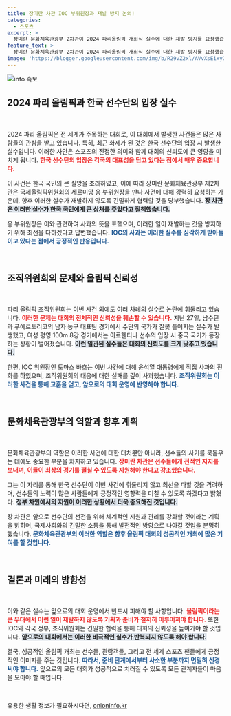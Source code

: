```yaml
---
title: 장미란 차관 IOC 부위원장과 재발 방지 논의!
categories:
  - 스포츠
excerpt: >
  장미란 문화체육관광부 2차관이 2024 파리올림픽 개회식 실수에 대한 재발 방지를 요청했습니다. IOC 부위원장은 깊은 사과를 전하며 문제 해결을 약속했습니다. 올림픽 조직위의 잇따른 실수에 스포츠 팬들은 주목하고 있습니다. 클릭하여 자세히 알아보세요!
feature_text: >
  장미란 문화체육관광부 2차관이 2024 파리올림픽 개회식 실수에 대한 재발 방지를 요청했습니다. IOC 부위원장은 깊은 사과를 전하며 문제 해결을 약속했습니다. 올림픽 조직위의 잇따른 실수에 스포츠 팬들은 주목하고 있습니다. 클릭하여 자세히 알아보세요!
image: 'https://blogger.googleusercontent.com/img/b/R29vZ2xl/AVvXsEixyZcFfHzMRdzZMjFBmAUKJYCLCGyLL1o632UiGVXcaFdKo_bkvkuCioo0uUKlGfBVcT3P84aROyZIXSBEx3Aw5nCQ3pTgDom1WDC4m8eifvWiAmWEEVb4x6G_l8C0QH225ldMjyaFvpxGEBGNO37VmDTDMHGhJPq73UglMfDca1-0aw/s1600/blogspot.png'
---
```


<p><img src="https://blogger.googleusercontent.com/img/b/R29vZ2xl/AVvXsEixyZcFfHzMRdzZMjFBmAUKJYCLCGyLL1o632UiGVXcaFdKo_bkvkuCioo0uUKlGfBVcT3P84aROyZIXSBEx3Aw5nCQ3pTgDom1WDC4m8eifvWiAmWEEVb4x6G_l8C0QH225ldMjyaFvpxGEBGNO37VmDTDMHGhJPq73UglMfDca1-0aw/s1600/blogspot.png" alt="info 속보" /></p>

<h2 data-ke-size="size26">2024 파리 올림픽과 한국 선수단의 입장 실수</h2>

<p data-ke-size="size16">&nbsp;</p>

<p>2024 파리 올림픽은 전 세계가 주목하는 대회로, 이 대회에서 발생한 사건들은 많은 사람들의 관심을 받고 있습니다. 특히, 최근 화제가 된 것은 한국 선수단의 입장 시 발생한 실수입니다. 이러한 사안은 스포츠의 진정한 의미와 함께 대회의 신뢰도에 큰 영향을 미치게 됩니다. <b><span style="color: #ee2323;">한국 선수단의 입장은 각국의 대표성을 담고 있다는 점에서 매우 중요합니다.</span></b> </p>

<p>이 사건은 한국 국민의 큰 실망을 초래하였고, 이에 따라 장미란 문화체육관광부 제2차관은 국제올림픽위원회의 세르미앙 응 부위원장을 만나 사건에 대해 강력히 요청하는 가운데, 향후 이러한 실수가 재발하지 않도록 긴밀하게 협력할 것을 당부했습니다. <b><span style="background-color: #21538527;">장 차관은 이러한 실수가 한국 국민에게 큰 상처를 주었다고 질책했습니다.</span></b></p>

<p>응 부위원장은 이와 관련하여 사과의 뜻을 표했으며, 이러한 일이 재발하는 것을 방지하기 위해 최선을 다하겠다고 답변했습니다. <b><span style="color: #1a5490;">IOC의 사과는 이러한 실수를 심각하게 받아들이고 있다는 점에서 긍정적인 반응입니다.</span></b> </p>

<p data-ke-size="size16">&nbsp;</p>

<h2 data-ke-size="size26">조직위원회의 문제와 올림픽 신뢰성</h2>

<p data-ke-size="size16">&nbsp;</p>

<p>파리 올림픽 조직위원회는 이번 사건 외에도 여러 차례의 실수로 논란에 휘둘리고 있습니다. <b><span style="color: #ee2323;">이러한 문제는 대회의 전체적인 신뢰성을 훼손할 수 있습니다.</span></b> 지난 27일, 남수단과 푸에르토리코의 남자 농구 대표팀 경기에서 수단의 국가가 잘못 틀어지는 실수가 발생했고, 여성 평영 100m 8강 경기에서는 아르헨티나 선수의 입장 시 중국 국기가 등장하는 상황이 벌어졌습니다. <b><span style="background-color: #21538527;">이런 일관된 실수들은 대회의 신뢰도를 크게 낮추고 있습니다.</span></b> </p>

<p>한편, IOC 위원장인 토마스 바흐는 이번 사건에 대해 윤석열 대통령에게 직접 사과의 전화를 하였으며, 조직위원회의 대응에 대한 실패를 깊이 사과했습니다. <b><span style="color: #1a5490;">조직위원회는 이러한 사건을 통해 교훈을 얻고, 앞으로의 대회 운영에 반영해야 합니다.</span></b></p>

<p data-ke-size="size16">&nbsp;</p>

<h2 data-ke-size="size26">문화체육관광부의 역할과 향후 계획</h2>

<p data-ke-size="size16">&nbsp;</p>

<p>문화체육관광부의 역할은 이러한 사건에 대한 대처뿐만 아니라, 선수들의 사기를 북돋우는 데에도 중요한 부분을 차지하고 있습니다. <b><span style="color: #ee2323;">장미란 차관은 선수들에게 전적인 지지를 보내며, 이들이 최상의 경기를 펼칠 수 있도록 지원해야 한다고 강조했습니다.</span></b> </p>

<p>그는 이 자리를 통해 한국 선수단이 이번 사건에 휘둘리지 않고 최선을 다할 것을 격려하며, 선수들의 노력이 많은 사람들에게 긍정적인 영향력을 미칠 수 있도록 하겠다고 밝혔다. <b><span style="background-color: #21538527;">정부 차원에서의 지원이 이러한 상황에서 더욱 중요해진 것입니다.</span></b></p>

<p>장 차관은 앞으로 선수단의 선전을 위해 체계적인 지원과 관리를 강화할 것이라는 계획을 밝히며, 국제사회와의 긴밀한 소통을 통해 발전적인 방향으로 나아갈 것임을 분명히 했습니다. <b><span style="color: #1a5490;">문화체육관광부의 이러한 역할은 향후 올림픽 대회의 성공적인 개최에 많은 기여를 할 것입니다.</span></b></p>

<p data-ke-size="size16">&nbsp;</p>

<h2 data-ke-size="size26">결론과 미래의 방향성</h2>

<p data-ke-size="size16">&nbsp;</p>

<p>이와 같은 실수는 앞으로의 대회 운영에서 반드시 피해야 할 사항입니다. <b><span style="color: #ee2323;">올림픽이라는 큰 무대에서 이런 일이 재발하지 않도록 기획과 준비가 철저히 이루어져야 합니다.</span></b> 또한 IOC와 각국 정부, 조직위원회는 긴밀한 협력을 통해 대회의 신뢰성을 높여가야 할 것입니다. <b><span style="background-color: #21538527;">앞으로의 대회에서는 이러한 비극적인 실수가 반복되지 않도록 해야 합니다.</span></b></p>

<p>결국, 성공적인 올림픽 개최는 선수들, 관람객들, 그리고 전 세계 스포츠 팬들에게 긍정적인 이미지를 주는 것입니다. <b><span style="color: #1a5490;">따라서, 준비 단계에서부터 사소한 부분까지 면밀히 신경 써야 합니다.</span></b> 앞으로의 모든 대회가 성공적으로 치러질 수 있도록 모든 관계자들이 마음을 모아야 할 때입니다. </p>

<p data-ke-size="size16">&nbsp;</p>
유용한 생활 정보가 필요하시다면, <a href="https://onioninfo.kr" rel="dofollow">onioninfo.kr</a>


